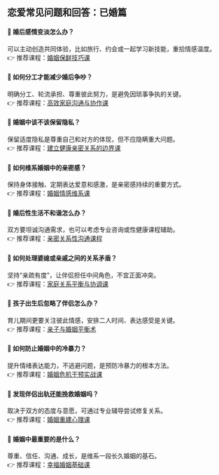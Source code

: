 ## 恋爱常见问题和回答：已婚篇

#### 💬 婚后感情变淡怎么办？
可以主动创造共同体验，比如旅行、约会或一起学习新技能，重拾情感温度。  
👉 推荐课程：[婚姻保鲜技巧课](https://www.codefather.cn)

#### 💬 如何分工才能减少婚后争吵？
明确分工、轮流承担、尊重彼此努力，是避免因琐事争执的关键。  
👉 推荐课程：[高效家庭沟通与协作课](https://www.codefather.cn)

#### 💬 婚姻中该不该保留隐私？
保留适度隐私是尊重自己和对方的体现，但不应隐瞒重大问题。  
👉 推荐课程：[建立健康亲密关系的边界课](https://www.codefather.cn)

#### 💬 如何维系婚姻中的亲密感？
保持身体接触、定期表达爱意和感激，是亲密感持续的重要方式。  
👉 推荐课程：[婚姻情感维系课](https://www.codefather.cn)

#### 💬 婚后性生活不和谐怎么办？
双方要坦诚沟通需求，也可以考虑专业咨询或性健康课程辅助。  
👉 推荐课程：[亲密关系性沟通课程](https://www.codefather.cn)

#### 💬 如何处理婆媳或亲戚之间的关系矛盾？
坚持“亲疏有度”，让伴侣担任中间角色，不宜正面冲突。  
👉 推荐课程：[家庭关系平衡与协调课](https://www.codefather.cn)

#### 💬 孩子出生后忽略了伴侣怎么办？
育儿期间更要关注彼此情感，安排二人时间、表达感受是关键。  
👉 推荐课程：[亲子与婚姻平衡术](https://www.codefather.cn)

#### 💬 如何防止婚姻中的冷暴力？
提升情绪表达能力，不逃避问题，是预防冷暴力的根本方法。  
👉 推荐课程：[婚姻危机干预实战课](https://www.codefather.cn)

#### 💬 发现伴侣出轨还能挽救婚姻吗？
取决于双方的态度与意愿，可通过专业辅导尝试修复关系。  
👉 推荐课程：[婚姻重建心理课](https://www.codefather.cn)

#### 💬 婚姻中最重要的是什么？
尊重、信任、沟通、成长，是维系一段长久婚姻的基石。  
👉 推荐课程：[幸福婚姻基础课](https://www.codefather.cn)